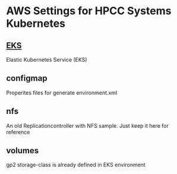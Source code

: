 # AWS Settings for HPCC Systems Kubernetes


## [EKS](./EKS/README.md)
Elastic Kubernetes Service (EKS)

## configmap
Properites files for generate environment.xml

## nfs
An old Replicationcontroller with NFS sample. Just keep it here for reference

## volumes
gp2 storage-class is already defined in EKS environment

